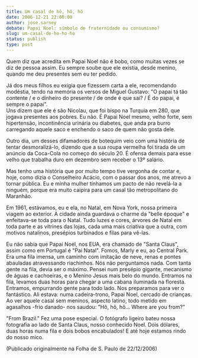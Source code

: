 ```yaml
---
title: Um casal de hô, hô, hô
date: 2006-12-21 22:00:00
author: jose.sarney
debate: Papai Noel: símbolo de fraternidade ou consumismo? 
slug: um-casal-de-ho-ho-ho
status: publish 
type: post
---
```


Quem diz que acredita em Papai Noel não é bobo, como muitas vezes se diz de pessoa assim. Eu sempre soube que ele existia, desde menino, quando me deu presentes sem eu ter pedido.  
  
Já dos meus filhos eu exigia que fizessem carta a ele, recomendando modéstia, tendo na memória os versos de Miguel Gustavo: "O papai tá tão contente / e o dinheiro do presente / de onde é que sai? / É do papai, é sempre o papai".  
Uns dizem que ele é são Nicolau, que foi bispo na Turquia em 280, que jogava presentes aos pobres. Eu não. É Papai Noel mesmo, velho forte, sem hipertensão, incontinência urinária ou diabetes, que anda pra burro carregando aquele saco e enchendo o saco de quem não gosta dele.   
  
Outro dia, um desses difamadores de botequim veio com uma história de tentar desmoralizá-lo, dizendo que a sua roupa vermelha foi tirada de um anúncio da Coca-Cola no começo do século 20. É ofensa demais para esse velho que trabalha duro em dezembro sem receber o 13º salário.  
  
Mas tenho uma história que por muito tempo tive vergonha de contar e, hoje, como dizia o Conselheiro Acácio, com o passar dos anos, me atrevo a tornar pública. Eu e minha mulher tínhamos um pacto de não revelá-la a ninguém, porque era muito caipira para um casal tão metropolitano do Maranhão.  
  
Em 1961, estávamos, eu e ela, no Natal, em Nova York, nossa primeira viagem ao exterior. A cidade ainda guardava o charme da "belle époque" e enfeitava-se toda para o Natal. Tudo luzes e cores, árvores de Natal em toda parte e as vitrines das lojas, cada uma mais criativa que a outra, com motivos natalinos, presépios turbinados e filas para vê-las.  
  
Eu não sabia que Papai Noel, nos EUA, era chamado de "Santa Claus", assim como em Portugal é "Pai Natal". Fomos, Marly e eu, ao Central Park. Era uma fila imensa, um caminho com imitação de neve, renas e pontes abauladas atravessando riachinhos. Nós não perguntamos nada. Com tanta gente na fila, devia ser o máximo. Pensei num presépio gigante, mecanismo de águas e cachoeiras, e o Menino Jesus mais belo do mundo. Entramos na fila, levamos duas horas para chegar a uma cabana iluminada na floresta. Entramos, empurrando gente para todo lado. Nos preparamos para ver o fantástico. Ali estava: numa cadeira-trono, Papai Noel, cercado de crianças. Ao ver aquele casal sem meninos, aspecto latino, todo metido em agasalhos -frio danado- nos saudou: "Hô, hô, hô... Where are you from?"   
  
"From Brazil." Fez uma pose especial. O fotógrafo ligeiro bateu nossa fotografia ao lado de Santa Claus, nosso conhecido Noel. Dois dólares, duas horas numa fila e dois bobos encabulados! E até hoje estamos rindo do nosso mico.   
  
(Publicado originalmente na Folha de S. Paulo de 22/12/2006)  

  
  

